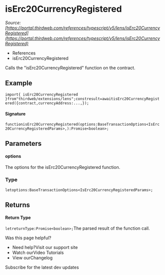 # isErc20CurrencyRegistered

*Source: [https://portal.thirdweb.com/references/typescript/v5/lens/isErc20CurrencyRegistered](https://portal.thirdweb.com/references/typescript/v5/lens/isErc20CurrencyRegistered)*

* References
* isErc20CurrencyRegistered

Calls the "isErc20CurrencyRegistered" function on the contract.

## Example

`import{ isErc20CurrencyRegistered }from"thirdweb/extensions/lens";constresult=awaitisErc20CurrencyRegistered({contract,currencyAddress:...,});`
#### Signature

`functionisErc20CurrencyRegistered(options:BaseTransactionOptions<IsErc20CurrencyRegisteredParams>,):Promise<boolean>;`
## Parameters

#### options

The options for the isErc20CurrencyRegistered function.

### Type

`letoptions:BaseTransactionOptions<IsErc20CurrencyRegisteredParams>;`
## Returns

#### Return Type

`letreturnType:Promise<boolean>;`The parsed result of the function call.

Was this page helpful?

* Need help?Visit our support site
* Watch ourVideo Tutorials
* View ourChangelog

Subscribe for the latest dev updates

